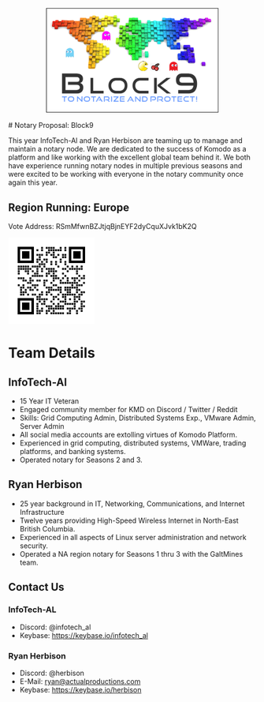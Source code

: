 <p align="center">
  <img src="block9-logo.png" width="350" title="Block9 Logo">
</p>
# Notary Proposal: Block9

This year InfoTech-Al and Ryan Herbison are teaming up to manage and maintain a notary node. We are dedicated to the success of Komodo as a platform and like working with the excellent global team behind it. We both have experience running notary nodes in multiple previous seasons and were excited to be working with everyone in the notary community once again this year.

## Region Running: Europe
Vote Address: RSmMfwnBZJtjqBjnEYF2dyCquXJvk1bK2Q

![Alt text](qr-code.png?raw=true "Vote QR Code")

# Team Details

## InfoTech-Al
- 15 Year  IT Veteran
- Engaged community member for KMD on Discord / Twitter / Reddit
- Skills: Grid Computing Admin, Distributed Systems Exp., VMware Admin, Server Admin
- All social media accounts are extolling virtues of Komodo Platform.
- Experienced in grid computing, distributed systems, VMWare, trading platforms, and banking systems.
- Operated notary for Seasons 2 and 3.

## Ryan Herbison
-  25 year background in IT, Networking, Communications, and Internet Infrastructure
- Twelve years providing High-Speed Wireless Internet in North-East British Columbia.
- Experienced in all aspects of Linux server administration and network security.
- Operated a NA region notary for Seasons 1 thru 3 with the GaltMines team.

## Contact Us
### InfoTech-AL
- Discord: @infotech_al
- Keybase: https://keybase.io/infotech_al

### Ryan Herbison
- Discord: @herbison
- E-Mail: ryan@actualproductions.com
- Keybase: https://keybase.io/herbison

